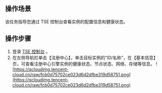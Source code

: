 ## 操作场景
该任务指导您通过 TSE 控制台查看实例的配置信息和健康状态。


## 操作步骤
1. 登录 [TSE 控制台](https://console.cloud.tencent.com/tse) 。
2. 在左侧导航栏单击【注册中心】，单击目标实例的“ID/名称”，在【基本信息】页，可查看注册中心引擎实例的健康状态、节点状态、网络、存储等信息。
![https://qcloudimg.tencent-cloud.cn/raw/fcb0d75702ce023d6d2dfbe319d58751.png](https://qcloudimg.tencent-cloud.cn/raw/fcb0d75702ce023d6d2dfbe319d58751.png)
